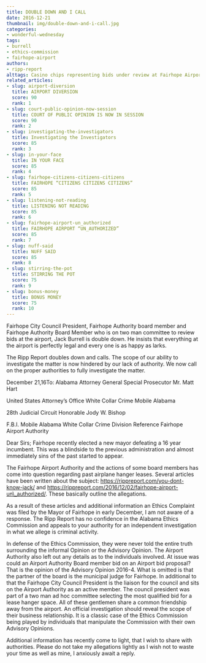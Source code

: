 ```yaml
---
title: DOUBLE DOWN AND I CALL
date: 2016-12-21
thumbnail: img/double-down-and-i-call.jpg
categories:
- wonderful-wednesday
tags:
- burrell
- ethics-commission
- fairhope-airport
authors:
- ripp-report
alttags: Casino chips representing bids under review at Fairhope Airport, amid claims of legality and investigation calls
related_articles:
- slug: airport-diversion
  title: AIRPORT DIVERSION
  score: 90
  rank: 1
- slug: court-public-opinion-now-session
  title: COURT OF PUBLIC OPINION IS NOW IN SESSION
  score: 90
  rank: 2
- slug: investigating-the-investigators
  title: Investigating the Investigators
  score: 85
  rank: 3
- slug: in-your-face
  title: IN YOUR FACE
  score: 85
  rank: 4
- slug: fairhope-citizens-citizens-citizens
  title: FAIRHOPE “CITIZENS CITIZENS CITIZENS”
  score: 85
  rank: 5
- slug: listening-not-reading
  title: LISTENING NOT READING
  score: 85
  rank: 6
- slug: fairhope-airport-un_authorized
  title: FAIRHOPE AIRPORT “UN_AUTHORIZED”
  score: 85
  rank: 7
- slug: nuff-said
  title: NUFF SAID
  score: 85
  rank: 8
- slug: stirring-the-pot
  title: STIRRING THE POT
  score: 75
  rank: 9
- slug: bonus-money
  title: BONUS MONEY
  score: 75
  rank: 10
---
```

Fairhope City Council President, Fairhope Authority board member and Fairhope Authority Board Member who is on two man committee to review bids at the airport, Jack Burrell is double down. He insists that everything at the airport is perfectly legal and every one is as happy as larks.

The Ripp Report doubles down and calls. The scope of our ability to investigate the matter is now hindered by our lack of authority. We now call on the proper authorities to fully investigate the matter.

December 21,16To: Alabama Attorney General Special Prosecutor Mr. Matt Hart

United States Attorney’s Office White Collar Crime Mobile Alabama

28th Judicial Circuit Honorable Jody W. Bishop

F.B.I. Mobile Alabama White Collar Crime Division Reference Fairhope Airport Authority

Dear Sirs; Fairhope recently elected a new mayor defeating a 16 year incumbent. This was a blindside to the previous administration and almost immediately sins of the past started to appear.

The Fairhope Airport Authority and the actions of some board members has come into question regarding past airplane hanger leases. Several articles have been written about the subject: https://rippreport.com/you-dont-know-jack/ and https://rippreport.com/2016/12/02/fairhope-airport-un\_authorized/. These basically outline the allegations.

As a result of these articles and additional information an Ethics Complaint was filed by the Mayor of Fairhope in early December, I am not aware of a response. The Ripp Report has no confidence in the Alabama Ethics Commission and appeals to your authority for an independent investigation in what we allege is criminal activity.

In defense of the Ethics Commission, they were never told the entire truth surrounding the informal Opinion or the Advisory Opinion. The Airport Authority also left out any details as to the individuals involved. At issue was could an Airport Authority Board member bid on an Airport bid proposal? That is the opinion of the Advisory Opinion 2016-4. What is omitted is that the partner of the board is the municipal judge for Fairhope. In additional to that the Fairhope City Council President is the liaison for the council and sits on the Airport Authority as an active member. The council president was part of a two man ad hoc committee selecting the most qualified bid for a lease hanger space. All of these gentlemen share a common friendship away from the airport. An official investigation should reveal the scope of their business relationship. It is a classic case of the Ethics Commission being played by individuals that manipulate the Commission with their own Advisory Opinions.

Additional information has recently come to light, that I wish to share with authorities. Please do not take my allegations lightly as I wish not to waste your time as well as mine, I anxiously await a reply.
